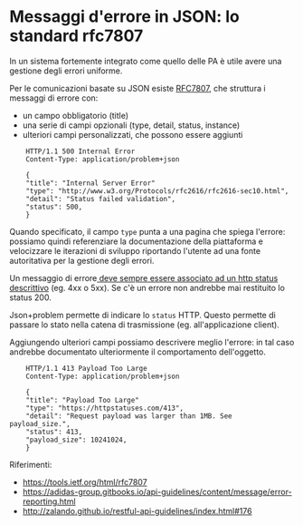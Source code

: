 # Messaggi d'errore in JSON: lo standard rfc7807

In un sistema fortemente integrato come quello delle PA è utile avere una gestione degli errori uniforme. 

Per le comunicazioni basate su JSON esiste [RFC7807](https://tools.ietf.org/html/rfc7807), che struttura i messaggi di errore con:

  - un campo obbligatorio (title)
  - una serie di campi opzionali (type, detail, status, instance)
  - ulteriori campi personalizzati, che possono essere aggiunti 

```
    HTTP/1.1 500 Internal Error
    Content-Type: application/problem+json

    {
    "title": "Internal Server Error"
    "type": "http://www.w3.org/Protocols/rfc2616/rfc2616-sec10.html",
    "detail": "Status failed validation",
    "status": 500,
    }
```

Quando specificato, il campo `type` punta a una pagina che spiega l'errore: possiamo quindi referenziare la documentazione della piattaforma e velocizzare le iterazioni di sviluppo riportando  l'utente ad una fonte autoritativa per la gestione degli errori.

Un messaggio di errore[ deve sempre essere associato ad un http status descrittivo](http://zalando.github.io/restful-api-guidelines/index.html#150) (eg. 4xx o 5xx). Se c'è un errore non andrebbe mai restituito lo status 200.

Json+problem permette di indicare lo `status` HTTP. Questo permette di passare lo stato nella catena di trasmissione (eg. all'applicazione client).

Aggiungendo ulteriori campi possiamo descrivere meglio l'errore: in tal caso andrebbe documentato ulteriormente il comportamento dell'oggetto.

```
    HTTP/1.1 413 Payload Too Large
    Content-Type: application/problem+json

    {
    "title": "Payload Too Large"
    "type": "https://httpstatuses.com/413",
    "detail": "Request payload was larger than 1MB. See payload_size.",
    "status": 413,
    "payload_size": 10241024,
    }
```

Riferimenti:

  - https://tools.ietf.org/html/rfc7807
  - https://adidas-group.gitbooks.io/api-guidelines/content/message/error-reporting.html
  - http://zalando.github.io/restful-api-guidelines/index.html#176
